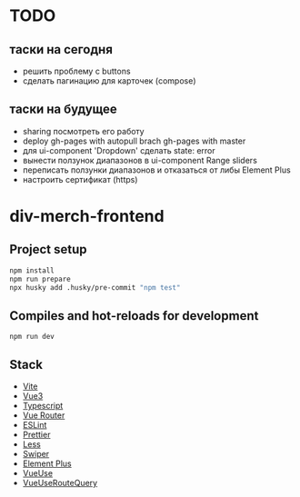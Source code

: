 # TODO

## таски на сегодня

- решить проблему с buttons
- сделать пагинацию для карточек (compose)

## таски на будущее

- sharing посмотреть его работу
- deploy gh-pages with autopull brach gh-pages with master
- для ui-component 'Dropdown' сделать state: error
- вынести ползунок диапазонов в ui-component Range sliders
- переписать ползунки диапазонов и отказаться от либы Element Plus
- настроить сертификат (https)

# div-merch-frontend

## Project setup

```bash
npm install
npm run prepare
npx husky add .husky/pre-commit "npm test"
```

## Compiles and hot-reloads for development

```
npm run dev
```

## Stack

- [Vite](https://vitejs.dev/)
- [Vue3](https://vuejs.org/)
- [Typescript](https://www.typescriptlang.org/)
- [Vue Router](https://v3.router.vuejs.org/)
- [ESLint](https://eslint.org/)
- [Prettier](https://prettier.io/)
- [Less](https://lesscss.org/)
- [Swiper](https://swiperjs.com/)
- [Element Plus](https://element-plus.org/)
- [VueUse](https://vueuse.org/)
- [VueUseRouteQuery](https://github.com/Djaler/vue-use-route-query)
